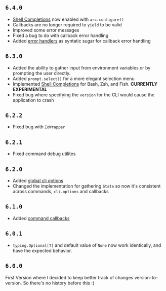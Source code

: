 ## `6.4.0`
- [Shell Completions](./usage/shell-completions.md) now enabled with `arc.configure()`
- Callbacks are no longer required to `yield` to be valid
- Improved some error messages
- Fixed a bug to do with callback error handling
- Added [error handlers](./usage/error-handlers.md) as syntatic sugar for callback error handling

## `6.3.0`

- Added the ability to gather input from environment variables or by prompting the user directly.
- Added `prompt.select()` for a more elegant selection menu
- Implemented [Shell Completions](./usage/shell-completions.md) for Bash, Zsh, and Fish. **CURRENTLY EXPERIMENTAL**
- Fixed bug where specifying the `version` for the CLI would cause the application to crash

## `6.2.2`

- Fixed bug with `IoWrapper`

## `6.2.1`

- Fixed command debug utilites


## `6.2.0`

- Added [global cli options](./usage/cli.md#global-options)
- Changed the implementation for gathering `State` so now it's consistent across commands, `cli.options` and callbacks

## `6.1.0`

- Added [command callbacks](./usage/callbacks.md)

## `6.0.1`

- `typing.Optional[T]` and default value of `None` now work identically, and have the expected behavior.

## `6.0.0`
First Version where I decided to keep better track of changes version-to-version. So there's no history before this :(